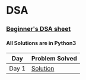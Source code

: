 # DSA

### [Beginner's DSA sheet](https://www.geeksforgeeks.org/explore?page=1&sprint=ca8ae412173dbd8346c26a0295d098fd&sortBy=submissions&sprint_name=Beginner%27s%20DSA%20Sheet)
#### All Solutions are in Python3

| Day      | Problem Solved                                    |
| -------- | -------------------------------------------------- |
| Day 1    | [Solution](https://github.com/Namitha-S-11465/DSA/blob/main/Search%20an%20Element%20in%20an%20array) |
